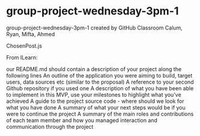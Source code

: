 # group-project-wednesday-3pm-1
group-project-wednesday-3pm-1 created by GitHub Classroom
Calum, Ryan, Mifta, Ahmed 


ChosenPost.js

From ILearn:

our README.md should contain a description of your project along the following lines
An outline of the application you were aiming to build, target users, data sources etc (similar to the proposal)
A reference to your second Github repository if you used one
A description of what you have been able to implement in this MVP, use your milestones to highlight what you've achieved
A guide to the project source code - where should we look for what you have done
A summary of what your next steps would be if you were to continue the project
A summary of the main roles and contributions of each team member and how you managed interaction and communication through the project